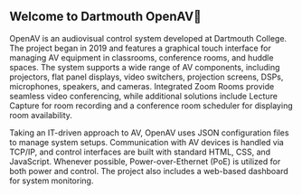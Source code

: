 ## Welcome to Dartmouth OpenAV👋

OpenAV is an audiovisual control system developed at Dartmouth College. The project began in 2019 and features a graphical touch interface for managing AV equipment in classrooms, conference rooms, and huddle spaces. The system supports a wide range of AV components, including projectors, flat panel displays, video switchers, projection screens, DSPs, microphones, speakers, and cameras. Integrated Zoom Rooms provide seamless video conferencing, while additional solutions include Lecture Capture for room recording and a conference room scheduler for displaying room availability.

Taking an IT-driven approach to AV, OpenAV uses JSON configuration files to manage system setups. Communication with AV devices is handled via TCP/IP, and control interfaces are built with standard HTML, CSS, and JavaScript. Whenever possible, Power-over-Ethernet (PoE) is utilized for both power and control. The project also includes a web-based dashboard for system monitoring.
